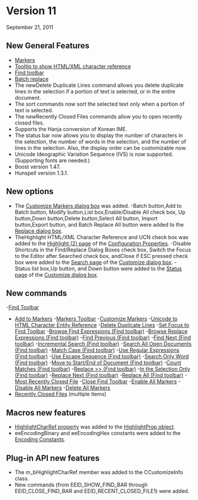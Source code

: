 # Version 11

September 21, 2011

## New General Features

- [Markers](../features/markers)
- [Tooltip to show HTML/XML character reference](../features/tooltip_char_ref)
- [Find toolbar](../features/find_bar)
- [Batch replace](../features/batch_replace)
- The newDelete Duplicate Lines command allows you delete duplicate lines in the selection if a portion of text is selected, or in the entire document.
- The sort commands now sort the selected text only when a portion of text is selected.
- The newRecently Closed Files commands allow you to open recently closed files.
- Supports the Hanja conversion of Korean IME.
- The status bar now allows you to display the number of characters in the selection, the number of words in the selection, and the number of lines in the selection. Also, the display order can be customizable now.
- Unicode Ideographic Variation Sequence (IVS) is now supported. (Supporting fonts are needed.)
- Boost version 1.47.
- Hunspell version 1.3.1.

## New options

- The [Customize Markers dialog box](../dlg/customize_markers/index) was added.
-Batch button,Add to Batch button,
Modify button,List box,Enable/Disable All check box,
Up button,Down button,Delete
button,Select All button,
Import button,Export button, and
Batch Replace All button were added to the [Replace dialog box](../dlg/replace/index).
- TheHighlight HTML/XML Character Reference and UCN check box was added to the
[Highlight (2) page](../dlg/properties/highlight2/index) of the [Configuration Properties](../dlg/properties/index).
-Disable Shortcuts in the Find/Replace Dialog Boxes check box,
Switch the Focus to the Editor after Searched check box, andClose if ESC pressed check box were added to
the [Search page](../dlg/customize/search/index) of the
[Customize dialog box](../dlg/customize/index).
-Status list box,Up button, and
Down button were added to the [Status page](../dlg/customize/status/index) of the
[Customize dialog box](../dlg/customize/index).

## New commands

-[Find Toolbar](../cmd/view/show_find_bar)
- [Add to Markers](../cmd/edit/add_to_markers)
-[Markers Toolbar](../cmd/view/show_markers_bar)
-[Customize Markers](../cmd/tools/customize_markers)
-[Unicode to HTML Character Entity Reference](../cmd/edit/encode_html_char_entity_ref)
-[Delete Duplicate Lines](../cmd/edit/delete_duplicate)
-[Set Focus to Find Toolbar](../cmd/search/focus_find_bar)
-[Browse Find Expressions (Find toolbar)](../cmd/search/findbar_browse_exp_f)
-[Browse Replace Expressions (Find toolbar)](../cmd/search/findbar_browse_exp_r)
-[Find Previous (Find toolbar)](../cmd/search/findbar_find_prev)
-[Find Next (Find toolbar)](../cmd/search/findbar_find_next)
-[Incremental Search (Find toolbar)](../cmd/search/findbar_incremental)
-[Search All Open Documents (Find toolbar)](../cmd/search/findbar_open_doc)
-[Match Case (Find toolbar)](../cmd/search/findbar_case)
-[Use Regular Expressions (Find toolbar)](../cmd/search/findbar_reg_exp)
-[Use Escape Sequence (Find toolbar)](../cmd/search/findbar_escape)
-[Search Only Word (Find toolbar)](../cmd/search/findbar_only_word)
-[Move to Start/End of Document (Find toolbar)](../cmd/search/findbar_around)
-[Count Matches (Find toolbar)](../cmd/search/findbar_count)
-[Replace >> (Find toolbar)](../cmd/search/findbar_replace_dlg)
-[In the Selection Only (Find toolbar)](../cmd/search/findbar_sel_only)
-[Replace Next (Find toolbar)](../cmd/search/findbar_replace_next)
-[Replace All (Find toolbar)](../cmd/search/findbar_replace_all)
-[Most Recently Closed File](../cmd/file/most_recent_closed_file)
-[Close Find Toolbar](../cmd/search/close_find_bar)
-[Enable All Markers](../cmd/view/marker_enable_all)
-[Disable All Markers](../cmd/view/marker_disable_all)
-[Delete All Markers](../cmd/view/marker_delete_all)
- [Recently Closed Files](../cmd/file/recent_closed_file1) (multiple items)

## Macros new features

- [HighlightCharRef property](../macro/highlight_prop/highlight_char_ref) was added to the
[HighlightProp object](../macro/highlight_prop/index).
- eeEncodingBinary and eeEncodingHex constants were added to the [Encoding Constants](../macro/const/const_encoding).

## Plug-in API new features

- The m\_bHighlightCharRef member was added to the CCustomizeInfo class.
- New commands (from EEID\_SHOW\_FIND\_BAR through EEID\_CLOSE\_FIND\_BAR and EEID\_RECENT\_CLOSED\_FILE1) were added.
